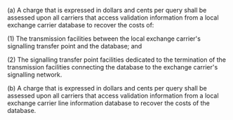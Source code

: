 (a) A charge that is expressed in dollars and cents per query shall be assessed upon all carriers that access validation information from a local exchange carrier database to recover the costs of:

(1) The transmission facilities between the local exchange carrier's signalling transfer point and the database; and

(2) The signalling transfer point facilities dedicated to the termination of the transmission facilities connecting the database to the exchange carrier's signalling network.

(b) A charge that is expressed in dollars and cents per query shall be assessed upon all carriers that access validation information from a local exchange carrier line information database to recover the costs of the database.


